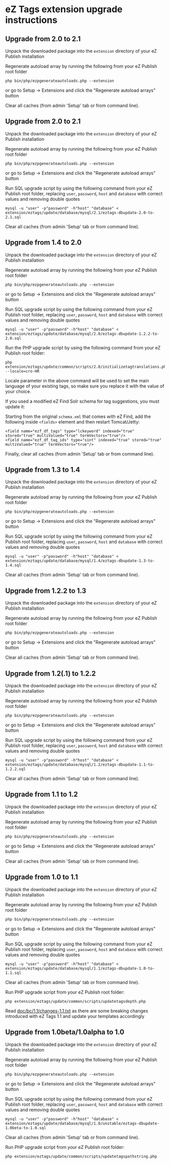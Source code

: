 # eZ Tags extension upgrade instructions

## Upgrade from 2.0 to 2.1

Unpack the downloaded package into the `extension` directory of your eZ Publish installation

Regenerate autoload array by running the following from your eZ Publish root folder

    php bin/php/ezpgenerateautoloads.php --extension

or go to Setup -> Extensions and click the "Regenerate autoload arrays" button

Clear all caches (from admin 'Setup' tab or from command line).




## Upgrade from 2.0 to 2.1

Unpack the downloaded package into the `extension` directory of your eZ Publish installation

Regenerate autoload array by running the following from your eZ Publish root folder

    php bin/php/ezpgenerateautoloads.php --extension

or go to Setup -> Extensions and click the "Regenerate autoload arrays" button

Run SQL upgrade script by using the following command from your eZ Publish root folder,
replacing `user`, `password`, `host` and `database` with correct values and removing double quotes

    mysql -u "user" -p"password" -h"host" "database" < extension/eztags/update/database/mysql/2.1/eztags-dbupdate-2.0-to-2.1.sql

Clear all caches (from admin 'Setup' tab or from command line).




## Upgrade from 1.4 to 2.0

Unpack the downloaded package into the `extension` directory of your eZ Publish installation

Regenerate autoload array by running the following from your eZ Publish root folder

    php bin/php/ezpgenerateautoloads.php --extension

or go to Setup -> Extensions and click the "Regenerate autoload arrays" button

Run SQL upgrade script by using the following command from your eZ Publish root folder,
replacing `user`, `password`, `host` and `database` with correct values and removing double quotes

    mysql -u "user" -p"password" -h"host" "database" < extension/eztags/update/database/mysql/2.0/eztags-dbupdate-1.2.2-to-2.0.sql

Run the PHP upgrade script by using the following command from your eZ Publish root folder:

    php extension/eztags/update/common/scripts/2.0/initializetagtranslations.php --locale=cro-HR

Locale parameter in the above command will be used to set the main language of your existing tags, so make sure
you replace it with the value of your choice.

If you used a modified eZ Find Solr schema for tag suggestions, you must update it:

Starting from the original `schema.xml` that comes with eZ Find, add the following inside `<fields>` element and then restart Tomcat/Jetty:

    <field name="ezf_df_tags" type="lckeyword" indexed="true" stored="true" multiValued="true" termVectors="true"/>
    <field name="ezf_df_tag_ids" type="sint" indexed="true" stored="true" multiValued="true" termVectors="true"/>

Finally, clear all caches (from admin 'Setup' tab or from command line).




## Upgrade from 1.3 to 1.4

Unpack the downloaded package into the `extension` directory of your eZ Publish installation

Regenerate autoload array by running the following from your eZ Publish root folder

    php bin/php/ezpgenerateautoloads.php --extension

or go to Setup -> Extensions and click the "Regenerate autoload arrays" button

Run SQL upgrade script by using the following command from your eZ Publish root folder,
replacing `user`, `password`, `host` and `database` with correct values and removing double quotes

    mysql -u "user" -p"password" -h"host" "database" < extension/eztags/update/database/mysql/1.4/eztags-dbupdate-1.3-to-1.4.sql

Clear all caches (from admin 'Setup' tab or from command line).




## Upgrade from 1.2.2 to 1.3

Unpack the downloaded package into the `extension` directory of your eZ Publish installation

Regenerate autoload array by running the following from your eZ Publish root folder

    php bin/php/ezpgenerateautoloads.php --extension

or go to Setup -> Extensions and click the "Regenerate autoload arrays" button

Clear all caches (from admin 'Setup' tab or from command line).




## Upgrade from 1.2(.1) to 1.2.2

Unpack the downloaded package into the `extension` directory of your eZ Publish installation

Regenerate autoload array by running the following from your eZ Publish root folder

    php bin/php/ezpgenerateautoloads.php --extension

or go to Setup -> Extensions and click the "Regenerate autoload arrays" button

Run SQL upgrade script by using the following command from your eZ Publish root folder,
replacing `user`, `password`, `host` and `database` with correct values and removing double quotes

    mysql -u "user" -p"password" -h"host" "database" < extension/eztags/update/database/mysql/1.2/eztags-dbupdate-1.1-to-1.2.2.sql

Clear all caches (from admin 'Setup' tab or from command line).




## Upgrade from 1.1 to 1.2

Unpack the downloaded package into the `extension` directory of your eZ Publish installation

Regenerate autoload array by running the following from your eZ Publish root folder

    php bin/php/ezpgenerateautoloads.php --extension

or go to Setup -> Extensions and click the "Regenerate autoload arrays" button

Clear all caches (from admin 'Setup' tab or from command line).




## Upgrade from 1.0 to 1.1

Unpack the downloaded package into the `extension` directory of your eZ Publish installation

Regenerate autoload array by running the following from your eZ Publish root folder

    php bin/php/ezpgenerateautoloads.php --extension

or go to Setup -> Extensions and click the "Regenerate autoload arrays" button

Run SQL upgrade script by using the following command from your eZ Publish root folder,
replacing `user`, `password`, `host` and `database` with correct values and removing double quotes

    mysql -u "user" -p"password" -h"host" "database" < extension/eztags/update/database/mysql/1.1/eztags-dbupdate-1.0-to-1.1.sql

Clear all caches (from admin 'Setup' tab or from command line).

Run PHP upgrade script from your eZ Publish root folder:

    php extension/eztags/update/common/scripts/updatetagsdepth.php

Read [doc/bc/1.1/changes-1.1.txt](/doc/bc/1.1/changes-1.1.txt) as there are some breaking changes introduced with eZ Tags 1.1 and update your templates accordingly




## Upgrade from 1.0beta/1.0alpha to 1.0

Unpack the downloaded package into the `extension` directory of your eZ Publish installation

Regenerate autoload array by running the following from your eZ Publish root folder

    php bin/php/ezpgenerateautoloads.php --extension

or go to Setup -> Extensions and click the "Regenerate autoload arrays" button

Run SQL upgrade script by using the following command from your eZ Publish root folder,
replacing `user`, `password`, `host` and `database` with correct values and removing double quotes

    mysql -u "user" -p"password" -h"host" "database" < extension/eztags/update/database/mysql/1.0/unstable/eztags-dbupdate-1.0beta-to-1.0.sql

Clear all caches (from admin 'Setup' tab or from command line).

Run PHP upgrade script from your eZ Publish root folder:

    php extension/eztags/update/common/scripts/updatetagspathstring.php

